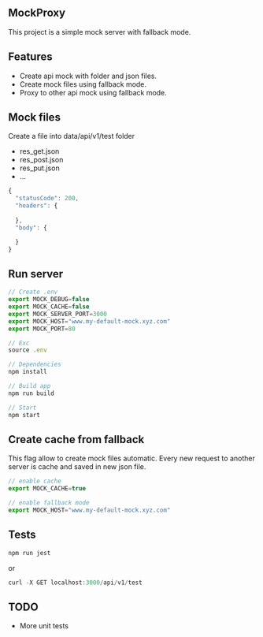 ## MockProxy
This project is a simple mock server with fallback mode.

## Features
- Create api mock with folder and json files.
- Create mock files using fallback mode.
- Proxy to other api mock using fallback mode.

## Mock files
Create a file into data/api/v1/test folder
- res_get.json
- res_post.json
- res_put.json
- ...

```js
{
  "statusCode": 200,
  "headers": {
    
  },
  "body": {

  }
}
```

## Run server
```js
// Create .env
export MOCK_DEBUG=false
export MOCK_CACHE=false
export MOCK_SERVER_PORT=3000
export MOCK_HOST="www.my-default-mock.xyz.com"
export MOCK_PORT=80

// Exc
source .env

// Dependencies
npm install

// Build app
npm run build

// Start
npm start
```

## Create cache from fallback
This flag allow to create mock files automatic. Every new request to another server is cache and saved in new json file.

```js
// enable cache
export MOCK_CACHE=true

// enable fallback mode
export MOCK_HOST="www.my-default-mock.xyz.com"
```

## Tests

```js
npm run jest
```
or 
```js
curl -X GET localhost:3000/api/v1/test
```

## TODO
- More unit tests